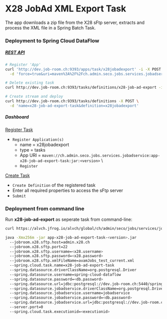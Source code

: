 # X28 JobAd XML Export Task 

The app downloads a zip file from the X28 sFtp server, extracts and process the XML file in a Spring Batch Task. 

### Deployment to Spring Cloud DataFlow


##### [REST API](https://docs.spring.io/spring-cloud-dataflow/docs/current/reference/htmlsingle/#api-guide-resources-index) 

```bash
# Register 'App'
curl 'http://dev.job-room.ch:9393/apps/task/x28jobadexport' -i -X POST \
  -d 'force=true&uri=maven%3A%2F%2Fch.admin.seco.jobs.services.jobadservice%3Aapp-x28-job-ad-export-task%3A<version>'

# Delete existing task
curl http://dev.job-room.ch:9393/tasks/definitions/x28-job-ad-export -i -X DELETE

# Create stream and deploy
curl http://dev.job-room.ch:9393/tasks/definitions -X POST \
  -d 'name=x28-job-ad-export-task&definition=x28jobadexport'
```

##### Dashboard

[Register Task](http://dev.job-room.ch:9393/dashboard/#/apps)

- `Register Application(s)`
  - name = x28jobadexport
  - type = tasks
  - App URI = `maven://ch.admin.seco.jobs.services.jobadservice:app-x28-job-ad-export-task:jar:<version>` \
  - `Register` 

[Create Task](http://dev.job-room.ch:9393/dashboard/#/tasks/apps)
- `Create Definition` of the registered task
- Enter all required properties to access the sFtp server
- `Submit`


### Deployment from command line
Run **x28-job-ad-export** as seperate task from command-line:

```bash
curl https://alvch.jfrog.io/alvch/global/ch/admin/seco/jobs/services/jobadservice/app-x28-job-ad-export-task/<version>/app-x28-job-ad-export-task-<version>.jar

java -Xmx256m -jar app-x28-job-ad-export-task-<version>.jar 
  --jobroom.x28.sftp.host=admin.x28.ch
  --jobroom.x28.sftp.port=22
  --jobroom.x28.sftp.username=<x28.username>
  --jobroom.x28.sftp.password=<x28.password>
  --jobroom.x28.sftp.xmlFileName=avamJobs_test_current.xml
  --spring.cloud.task.name=x28-job-ad-export-task
  --spring.datasource.driverClassName=org.postgresql.Driver
  --spring.datasource.username=spring-cloud-dataflow
  --spring.datasource.password=<db.password>
  --spring.datasource.url=jdbc:postgresql://dev.job-room.ch:5440/spring-cloud-dataflow
  --spring.datasource.jobadservice.driverClassName=org.postgresql.Driver
  --spring.datasource.jobadservice.username=jobadservice
  --spring.datasource.jobadservice.password=<db.password>
  --spring.datasource.jobadservice.url=jdbc:postgresql://dev.job-room.ch:5439/jobadservice
  --server.port=0
  --spring.cloud.task.executionid=<executionid>
```

